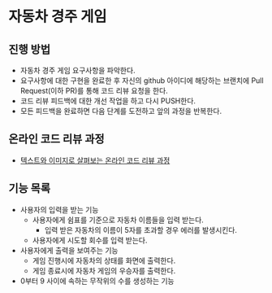 # 자동차 경주 게임

## 진행 방법

* 자동차 경주 게임 요구사항을 파악한다.
* 요구사항에 대한 구현을 완료한 후 자신의 github 아이디에 해당하는 브랜치에 Pull Request(이하 PR)를 통해 코드 리뷰 요청을 한다.
* 코드 리뷰 피드백에 대한 개선 작업을 하고 다시 PUSH한다.
* 모든 피드백을 완료하면 다음 단계를 도전하고 앞의 과정을 반복한다.

## 온라인 코드 리뷰 과정

* [텍스트와 이미지로 살펴보는 온라인 코드 리뷰 과정](https://github.com/next-step/nextstep-docs/tree/master/codereview)

## 기능 목록

* 사용자의 입력을 받는 기능
    * 사용자에게 쉼표를 기준으로 자동차 이름들을 입력 받는다.
        * 입력 받은 자동차의 이름이 5자를 초과할 경우 에러를 발생시킨다.
    * 사용자에게 시도할 회수를 입력 받는다.
* 사용자에게 출력을 보여주는 기능
    * 게임 진행시에 자동차의 상태를 화면에 출력한다.
    * 게임 종료시에 자동차 게임의 우승자를 출력한다.
* 0부터 9 사이에 속하는 무작위의 수를 생성하는 기능